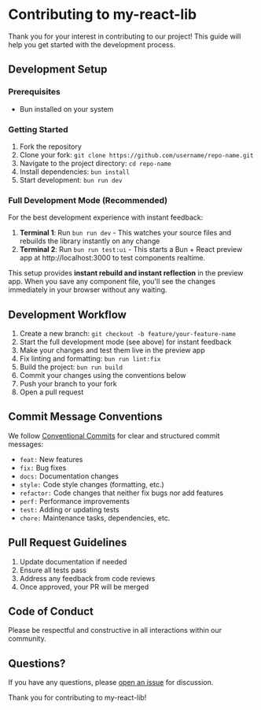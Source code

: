 # Contributing to my-react-lib

Thank you for your interest in contributing to our project! This guide will help you get started with the development process.

## Development Setup

### Prerequisites

- Bun installed on your system

### Getting Started

1. Fork the repository
2. Clone your fork: `git clone https://github.com/username/repo-name.git`
3. Navigate to the project directory: `cd repo-name`
4. Install dependencies: `bun install`
5. Start development: `bun run dev`

### Full Development Mode (Recommended)

For the best development experience with instant feedback:

1. **Terminal 1**: Run `bun run dev` - This watches your source files and rebuilds the library instantly on any change
2. **Terminal 2**: Run `bun run test:ui` - This starts a Bun + React preview app at http://localhost:3000 to test components realtime.

This setup provides **instant rebuild and instant reflection** in the preview app. When you save any component file, you'll see the changes immediately in your browser without any waiting.

## Development Workflow

1. Create a new branch: `git checkout -b feature/your-feature-name`
2. Start the full development mode (see above) for instant feedback
3. Make your changes and test them live in the preview app
4. Fix linting and formatting: `bun run lint:fix`
5. Build the project: `bun run build`
6. Commit your changes using the conventions below
7. Push your branch to your fork
8. Open a pull request

## Commit Message Conventions

We follow [Conventional Commits](https://www.conventionalcommits.org/) for clear and structured commit messages:

- `feat:` New features
- `fix:` Bug fixes
- `docs:` Documentation changes
- `style:` Code style changes (formatting, etc.)
- `refactor:` Code changes that neither fix bugs nor add features
- `perf:` Performance improvements
- `test:` Adding or updating tests
- `chore:` Maintenance tasks, dependencies, etc.

## Pull Request Guidelines

1. Update documentation if needed
2. Ensure all tests pass
3. Address any feedback from code reviews
4. Once approved, your PR will be merged

## Code of Conduct

Please be respectful and constructive in all interactions within our community.

## Questions?

If you have any questions, please [open an issue](https://github.com/username/repo-name/issues/new) for discussion.

Thank you for contributing to my-react-lib!
